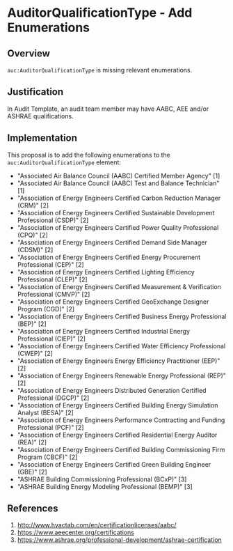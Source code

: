 # AuditorQualificationType - Add Enumerations

## Overview

`auc:AuditorQualificationType` is missing relevant enumerations.

## Justification

In Audit Template, an audit team member may have AABC, AEE and/or ASHRAE qualifications.

## Implementation

This proposal is to add the following enumerations to the `auc:AuditorQualificationType` element:

- "Associated Air Balance Council (AABC) Certified Member Agency" [1]
- "Associated Air Balance Council (AABC) Test and Balance Technician" [1]
- "Association of Energy Engineers Certified Carbon Reduction Manager (CRM)" [2]
- "Association of Energy Engineers Certified Sustainable Development Professional (CSDP)" [2]
- "Association of Energy Engineers Certified Power Quality Professional (CPQ)" [2]
- "Association of Energy Engineers Certified Demand Side Manager (CDSM)" [2]
- "Association of Energy Engineers Certified Energy Procurement Professional (CEP)" [2]
- "Association of Energy Engineers Certified Lighting Efficiency Professional (CLEP)" [2]
- "Association of Energy Engineers Certified Measurement & Verification Professional (CMVP)" [2]
- "Association of Energy Engineers Certified GeoExchange Designer Program (CGD)" [2]
- "Association of Energy Engineers Certified Business Energy Professional (BEP)" [2]
- "Association of Energy Engineers Certified Industrial Energy Professional (CIEP)" [2]
- "Association of Energy Engineers Certified Water Efficiency Professional (CWEP)" [2]
- "Association of Energy Engineers Energy Efficiency Practitioner (EEP)" [2]
- "Association of Energy Engineers Renewable Energy Professional (REP)" [2]
- "Association of Energy Engineers Distributed Generation Certified Professional (DGCP)" [2]
- "Association of Energy Engineers Certified Building Energy Simulation Analyst (BESA)" [2]
- "Association of Energy Engineers Performance Contracting and Funding Professional (PCF)" [2]
- "Association of Energy Engineers Certified Residential Energy Auditor (REA)" [2]
- "Association of Energy Engineers Certified Building Commissioning Firm Program (CBCF)" [2]
- "Association of Energy Engineers Certified Green Building Engineer (GBE)" [2]
- "ASHRAE Building Commissioning Professional (BCxP)" [3]
- "ASHRAE Building Energy Modeling Professional (BEMP)" [3]

## References

1. http://www.hvactab.com/en/certificationlicenses/aabc/
2. https://www.aeecenter.org/certifications
3. https://www.ashrae.org/professional-development/ashrae-certification

